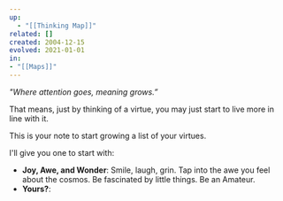 ```yaml
---
up:
  - "[[Thinking Map]]"
related: []
created: 2004-12-15
evolved: 2021-01-01
in: 
- "[[Maps]]"
---
```

 *"Where attention goes, meaning grows.”* 

That means, just by thinking of a virtue, you may just start to live more in line with it.

This is your note to start growing a list of your virtues.

I'll give you one to start with:

- **Joy, Awe, and Wonder**: Smile, laugh, grin. Tap into the awe you feel about the cosmos. Be fascinated by little things. Be an Amateur. 
- **Yours?**: